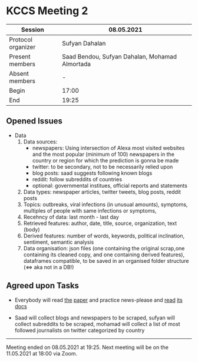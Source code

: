 # KCCS Meeting 2


Session               | 08.05.2021
----------------------|-
Protocol organizer    | Sufyan Dahalan
Present members       | Saad Bendou, Sufyan Dahalan, Mohamad Almortada
Absent members        | -
Begin                 | 17:00
End                   | 19:25

Opened Issues
---
- Data
    1. Data sources:
        - newspapers: Using intersection of Alexa most visited websites and the most popular (minimum of 100) newspapers in the country or region for which the prediction is gonna be made 
        - twitter: to be secondary, not to be necessarily relied upon
        - blog posts: saad suggests following known blogs
        - reddit: follow subreddits of countries
        - optional: governmental institues, official reports and statements
    2. Data types: newspaper articles, twitter tweets, blog posts, reddit posts
    3. Topics: outbreaks, viral infections (in unusual amounts), symptoms, multiples of people with same infections or symptoms, 
    4. Recehncy of data: last month - last day
    5. Retrieved features: author, date, title, source, organization, text (body)
    6. Derived features: number of words, keywords, political inclination, sentiment, semantic analysis
    7. Data organisation:  json files (one containing the original scrap,one containing its cleaned copy, and one containing derived features), dataframes compatible, to be saved in an organised folder structure (<=> aka not in a DB!)
     
 

Agreed upon Tasks
---
- Everybody will read [the](https://www.aclweb.org/anthology/2020.nlpcovid19-acl.1/) [paper](https://www.semanticscholar.org/paper/CORD-19%3A-The-COVID-19-Open-Research-Dataset-Wang-Lo/4a10dffca6dcce9c570cb75aa4d76522c34a2fd4) and practice news-please and [read](https://github.com/fhamborg/news-please/wiki/pipeline) [its](https://github.com/fhamborg/news-please/wiki/configuration) [docs](https://github.com/fhamborg/news-please)

- Saad will collect blogs and newspapers to be scraped, sufyan will collect subreddits to be scraped, mohamad will collect a list of most followed journalists on twitter categorized by country
---
Meeting ended on 08.05.2021 at 19:25. Next meeting will be on the 11.05.2021 at 18:00 via Zoom.

